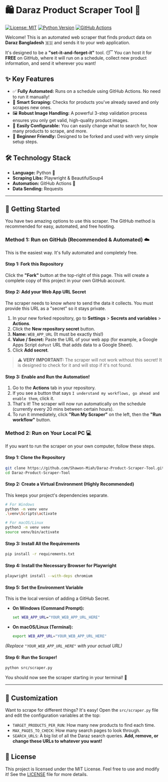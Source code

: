 # 🛍️ Daraz Product Scraper Tool 🤖

[![License: MIT](https://img.shields.io/badge/License-MIT-yellow.svg)](https://opensource.org/licenses/MIT)
[![Python Version](https://img.shields.io/badge/python-3.10+-blue.svg)](https://www.python.org/downloads/)
[![GitHub Actions](https://img.shields.io/badge/Automated%20by-GitHub%20Actions-blue?logo=githubactions)](https://github.com/features/actions)

Welcome! This is an automated web scraper that finds product data on **Daraz Bangladesh** 🇧🇩 and sends it to your web application.

It's designed to be a **"set-it-and-forget-it"** tool. 😴 You can host it for **FREE** on GitHub, where it will run on a schedule, collect new product information, and send it wherever you want!

## ✨ Key Features

-   ✅ **Fully Automated:** Runs on a schedule using GitHub Actions. No need to run it manually!
-   🔎 **Smart Scraping:** Checks for products you've already saved and only scrapes new ones.
-   🖼️ **Robust Image Handling:** A powerful 3-step validation process ensures you only get valid, high-quality product images.
-   🔧 **Easily Configurable:** You can easily change what to search for, how many products to scrape, and more.
-   💖 **Beginner Friendly:** Designed to be forked and used with very simple setup steps.

## 🛠️ Technology Stack

-   **Language:** Python 🐍
-   **Scraping Libs:** Playwright & BeautifulSoup4
-   **Automation:** GitHub Actions 🚀
-   **Data Sending:** Requests

---

## 🚀 Getting Started

You have two amazing options to use this scraper. The GitHub method is recommended for easy, automated, and free hosting.

### **Method 1: Run on GitHub (Recommended & Automated) ☁️**

This is the easiest way. It's fully automated and completely free.

#### **Step 1: Fork this Repository**
Click the **"Fork"** button at the top-right of this page. This will create a complete copy of this project in your own GitHub account.

#### **Step 2: Add your Web App URL Secret**
The scraper needs to know *where* to send the data it collects. You must provide this URL as a "secret" so it stays private.

1.  In your new forked repository, go to **Settings** > **Secrets and variables** > **Actions**.
2.  Click the **New repository secret** button.
3.  **Name:** `WEB_APP_URL` (It must be exactly this!)
4.  **Value / Secret:** Paste the URL of your web app (for example, a Google Apps Script `doPost` URL that adds data to a Google Sheet).
5.  Click **Add secret**.

> **⚠️ VERY IMPORTANT:** The scraper will not work without this secret! It is designed to check for it and will stop if it's not found.

#### **Step 3: Enable and Run the Automation!**
1.  Go to the **Actions** tab in your repository.
2.  If you see a button that says `I understand my workflows, go ahead and enable them`, click it.
3.  That's it! The scraper will now run automatically on the schedule (currently every 20 mins between certain hours).
4.  To run it immediately, click **"Run My Scraper"** on the left, then the **"Run workflow"** button.

### **Method 2: Run on Your Local PC 💻**

If you want to run the scraper on your own computer, follow these steps.

#### **Step 1: Clone the Repository**
```bash
git clone https://github.com/Shawon-Miah/Daraz-Product-Scraper-Tool.git
cd Daraz-Product-Scraper-Tool
```

#### **Step 2: Create a Virtual Environment (Highly Recommended)**
This keeps your project's dependencies separate.
```bash
# For Windows
python -m venv venv
.\venv\Scripts\activate

# For macOS/Linux
python3 -m venv venv
source venv/bin/activate
```

#### **Step 3: Install All the Requirements**
```bash
pip install -r requirements.txt
```

#### **Step 4: Install the Necessary Browser for Playwright**
```bash
playwright install --with-deps chromium
```

#### **Step 5: Set the Environment Variable**
This is the local version of adding a GitHub Secret.

-   **On Windows (Command Prompt):**
    ```cmd
    set WEB_APP_URL="YOUR_WEB_APP_URL_HERE"
    ```
-   **On macOS/Linux (Terminal):**
    ```bash
    export WEB_APP_URL="YOUR_WEB_APP_URL_HERE"
    ```
*(Replace `"YOUR_WEB_APP_URL_HERE"` with your actual URL)*

#### **Step 6: Run the Scraper!**
```bash
python src/scraper.py
```
You should now see the scraper starting in your terminal! 🎉

---

## 🔧 Customization

Want to scrape for different things? It's easy! Open the `src/scraper.py` file and edit the configuration variables at the top:

-   `TARGET_PRODUCTS_PER_RUN`: How many new products to find each time.
-   `MAX_PAGES_TO_CHECK`: How many search pages to look through.
-   `SEARCH_URLS`: A big list of all the Daraz search queries. **Add, remove, or change these URLs to whatever you want!**

## 📄 License

This project is licensed under the MIT License. Feel free to use and modify it! See the [LICENSE](LICENSE) file for more details.